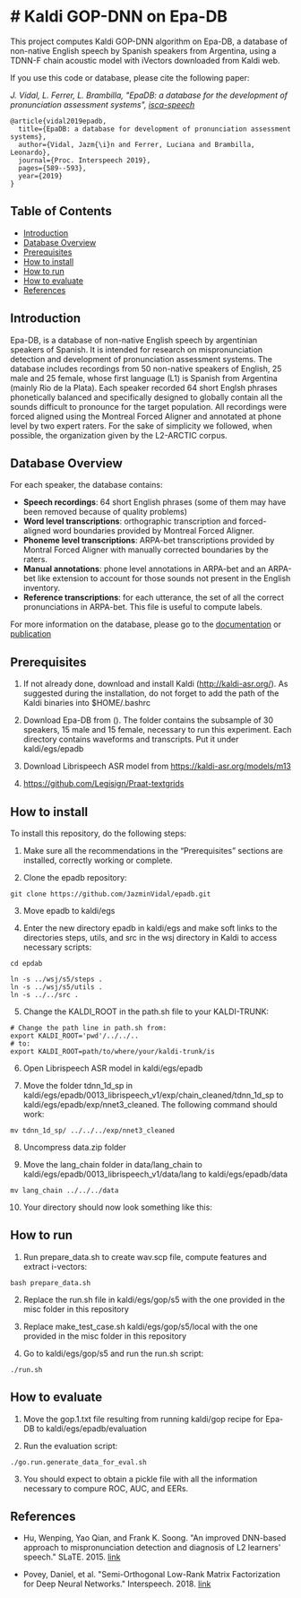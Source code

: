 # # Kaldi GOP-DNN on Epa-DB


This project computes Kaldi GOP-DNN algorithm on Epa-DB, a database of non-native English speech by Spanish speakers from Argentina, using a TDNN-F chain acoustic model with iVectors downloaded from Kaldi web.

If you use this code or database, please cite the following paper:

*J. Vidal, L. Ferrer, L. Brambilla, "EpaDB: a database for the development of pronunciation assessment systems", [isca-speech](https://www.isca-speech.org/archive/Interspeech_2019/abstracts/1839.html)*

```
@article{vidal2019epadb,
  title={EpaDB: a database for development of pronunciation assessment systems},
  author={Vidal, Jazm{\i}n and Ferrer, Luciana and Brambilla, Leonardo},
  journal={Proc. Interspeech 2019},
  pages={589--593},
  year={2019}
}
```


## Table of Contents
* [Introduction](#introduction)
* [Database Overview](#Database-overview)
* [Prerequisites](#prerequisites)
* [How to install](#how-to-install)
* [How to run](#how-to-run)
* [How to evaluate](#how-to-evaluate)
* [References](#references)


## Introduction
Epa-DB, is a database of non-native English speech by argentinian speakers of Spanish. It is intended for research on mispronunciation detection
and development of pronunciation assessment systems.
The database includes recordings from 50 non-native speakers of English, 25 male and 25 female, whose first language (L1) is Spanish from Argentina (mainly Rio de la Plata).
Each speaker recorded 64 short Englsh phrases phonetically balanced and specifically designed to globally contain all the sounds difficult to pronounce for the target population.
All recordings were forced aligned using the Montreal Forced Aligner and annotated at phone level by two expert raters.
For the sake of simplicity we followed, when possible, the organization given by the L2-ARCTIC corpus.

## Database Overview
For each speaker, the database contains:

* **Speech recordings**: 64 short English phrases (some of them may have been removed because of quality problems)
* **Word level transcriptions**: orthographic transcription and forced-aligned word boundaries provided by Montreal Forced Aligner.
* **Phoneme level transcriptions**: ARPA-bet transcriptions provided by Montral Forced Aligner with manually corrected boundaries by the raters.
* **Manual annotations**: phone level annotations in ARPA-bet and an ARPA-bet like extension to account for those sounds not present in the English inventory.
* **Reference transcriptions**: for each utterance, the set of all the correct pronunciations in ARPA-bet. This file is useful to compute labels.

For more information on the database, please go to the [documentation](https:) or [publication](https://www.isca-speech.org/archive/Interspeech_2019/abstracts/1839.html)

## Prerequisites
1. If not already done, download and install Kaldi (http://kaldi-asr.org/).
As suggested during the installation, do not forget to add the path of the Kaldi binaries into $HOME/.bashrc

2. Download Epa-DB from (). The folder contains the subsample of 30 speakers, 15 male and 15 female, necessary to run this experiment. Each directory contains waveforms and transcripts. Put it under kaldi/egs/epadb

3. Download Librispeech ASR model from https://kaldi-asr.org/models/m13

4. https://github.com/Legisign/Praat-textgrids


## How to install
To install this repository, do the following steps:

1. Make sure all the recommendations in the “Prerequisites” sections are installed, correctly working or complete.

2. Clone the epadb repository:
```
git clone https://github.com/JazminVidal/epadb.git
```
3. Move epadb to kaldi/egs

4. Enter the new directory epadb in kaldi/egs and make soft links to the directories steps, utils, and src
in the wsj directory in Kaldi to access necessary scripts:

```
cd epdab

ln -s ../wsj/s5/steps .
ln -s ../wsj/s5/utils .
ln -s ../../src .

```

5. Change the KALDI_ROOT in the path.sh file to your KALDI-TRUNK:

```
# Change the path line in path.sh from:
export KALDI_ROOT='pwd'/../../..
# to:
export KALDI_ROOT=path/to/where/your/kaldi-trunk/is

```

6. Open Librispeech ASR model in kaldi/egs/epadb

7. Move the folder tdnn_1d_sp in kaldi/egs/epadb/0013_librispeech_v1/exp/chain_cleaned/tdnn_1d_sp to kaldi/egs/epadb/exp/nnet3_cleaned. The following command should work:

```
mv tdnn_1d_sp/ ../../../exp/nnet3_cleaned
```
8. Uncompress data.zip folder 

9. Move the lang_chain folder in data/lang_chain to kaldi/egs/epadb/0013_librispeech_v1/data/lang to kaldi/egs/epadb/data

```
mv lang_chain ../../../data
```


10. Your directory should now look something like this:



## How to run

1. Run prepare_data.sh to create wav.scp file, compute features and extract i-vectors:

```
bash prepare_data.sh
```

2. Replace the run.sh file in kaldi/egs/gop/s5 with the one provided in the misc folder in this repository

3. Replace make_test_case.sh kaldi/egs/gop/s5/local with the one provided in the misc folder in this repository

4. Go to kaldi/egs/gop/s5 and run the run.sh script:

```
./run.sh
```

## How to evaluate

1. Move the gop.1.txt file resulting from running kaldi/gop recipe for Epa-DB to kaldi/egs/epadb/evaluation 

2. Run the evaluation script:

```
./go.run.generate_data_for_eval.sh
```
3. You should expect to obtain a pickle file with all the information necessary to compure ROC, AUC, and EERs. 

## References

* Hu, Wenping, Yao Qian, and Frank K. Soong. "An improved DNN-based approach to mispronunciation detection and diagnosis of L2 learners' speech." SLaTE. 2015. [link](https://www.slate2015.org/files/submissions/Hu15-AID.pdf)

* Povey, Daniel, et al. "Semi-Orthogonal Low-Rank Matrix Factorization for Deep Neural Networks." Interspeech. 2018. [link](https://www.danielpovey.com/files/2018_interspeech_tdnnf.pdf)

